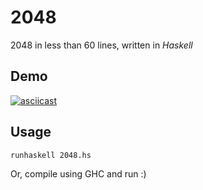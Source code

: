 # 2048

2048 in less than 60 lines, written in *Haskell*

## Demo

[![asciicast](https://asciinema.org/a/Ks5zVXowhyRz9UJpsf4KrKADS.svg)](https://asciinema.org/a/Ks5zVXowhyRz9UJpsf4KrKADS)

## Usage

``` shell
runhaskell 2048.hs
```

Or, compile using GHC and run :)

